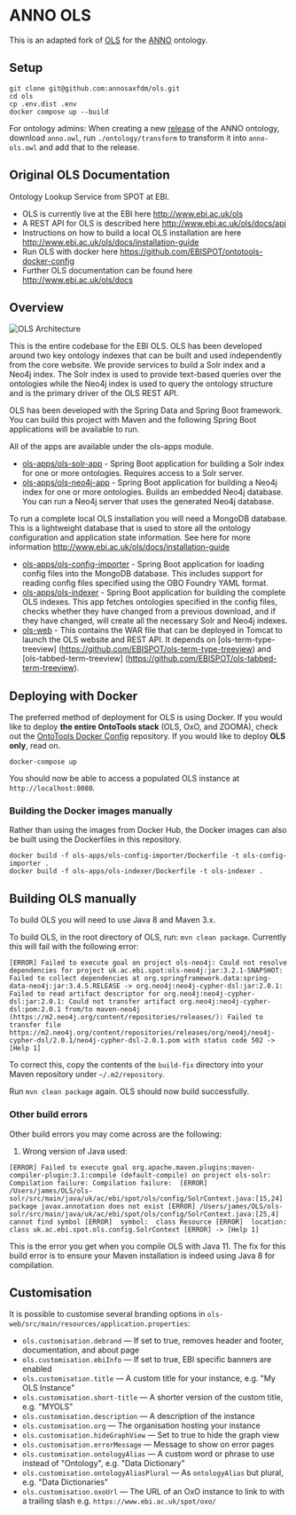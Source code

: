 # ANNO OLS

This is an adapted fork of [OLS](https://github.com/EBISPOT/OLS) for the [ANNO](annosaxfdm.de/) ontology.

## Setup

    git clone git@github.com:annosaxfdm/ols.git
    cd ols
    cp .env.dist .env
    docker compose up --build

For ontology admins: When creating a new [release](https://github.com/annosaxfdm/ontology/releases) of the ANNO ontology, download `anno.owl`, run `./ontology/transform` to transform it into `anno-ols.owl` and add that to the release.

## Original OLS Documentation

Ontology Lookup Service from SPOT at EBI.

* OLS is currently live at the EBI here http://www.ebi.ac.uk/ols
* A REST API for OLS is described here http://www.ebi.ac.uk/ols/docs/api
* Instructions on how to build a local OLS installation are here
  http://www.ebi.ac.uk/ols/docs/installation-guide
* Run OLS with docker here
  https://github.com/EBISPOT/ontotools-docker-config
* Further OLS documentation can be found here
  http://www.ebi.ac.uk/ols/docs

## Overview

![OLS Architecture](OLS-Architecture.png)

This is the entire codebase for the EBI OLS. OLS has been developed
around two key ontology indexes that can be built and used independently
from the core website. We provide services to build a Solr index and a
Neo4j index. The Solr index is used to provide text-based queries over
the ontologies while the Neo4j index is used to query the ontology
structure and is the primary driver of the OLS REST API.
 
OLS has been developed with the Spring Data and Spring Boot framework.
You can build this project with Maven and the following Spring Boot
applications will be available to run.
 
All of the apps are available under the ols-apps module.

* [ols-apps/ols-solr-app](ols-apps/ols-solr-app) - Spring Boot
  application for building a Solr index for one or more ontologies.
  Requires access to a Solr server.
* [ols-apps/ols-neo4j-app](ols-apps/ols-neo4j-app) - Spring Boot
  application for building a Neo4j index for one or more ontologies.
  Builds an embedded Neo4j database. You can run a Neo4j server that
  uses the generated Neo4j database.

To run a complete local OLS installation you will need a MongoDB
database. This is a lightweight database that is used to store all the
ontology configuration and application state information. See here for
more information http://www.ebi.ac.uk/ols/docs/installation-guide

* [ols-apps/ols-config-importer](ols-apps/ols-config-importer) - Spring
  Boot application for loading config files into the MongoDB database.
  This includes support for reading config files specified using the OBO
  Foundry YAML format.
* [ols-apps/ols-indexer](ols-apps/ols-indexer) - Spring Boot
  application for building the complete OLS indexes. This app fetches
  ontologies specified in the config files, checks whether they have
  changed from a previous download, and if they have changed, will
  create all the necessary Solr and Neo4j indexes.
* [ols-web](ols-web) - This contains the WAR file that can be deployed
  in Tomcat to launch the OLS website and REST API. It depends on
  [ols-term-type-treeview]
  (https://github.com/EBISPOT/ols-term-type-treeview) and
  [ols-tabbed-term-treeview]
  (https://github.com/EBISPOT/ols-tabbed-term-treeview).


## Deploying with Docker

The preferred method of deployment for OLS is using Docker. If you would like to deploy **the entire OntoTools stack** (OLS, OxO, and ZOOMA), check out the [OntoTools Docker Config](https://github.com/EBISPOT/ontotools-docker-config) repository. If you would like to deploy **OLS only**, read on.

    docker-compose up

You should now be able to access a populated OLS instance at `http://localhost:8080`.


### Building the Docker images manually

Rather than using the images from Docker Hub, the Docker images can also be
built using the Dockerfiles in this repository.

    docker build -f ols-apps/ols-config-importer/Dockerfile -t ols-config-importer .
    docker build -f ols-apps/ols-indexer/Dockerfile -t ols-indexer .



## Building OLS manually

To build OLS you will need to use Java 8 and Maven 3.x.

To build OLS, in the root directory of OLS, run:
`mvn clean package`. Currently this will fail with the following error:

`[ERROR] Failed to execute goal on project ols-neo4j: Could not resolve dependencies for project uk.ac.ebi.spot:ols-neo4j:jar:3.2.1-SNAPSHOT: Failed to collect dependencies at org.springframework.data:spring-data-neo4j:jar:3.4.5.RELEASE -> org.neo4j:neo4j-cypher-dsl:jar:2.0.1: Failed to read artifact descriptor for org.neo4j:neo4j-cypher-dsl:jar:2.0.1: Could not transfer artifact org.neo4j:neo4j-cypher-dsl:pom:2.0.1 from/to maven-neo4j (https://m2.neo4j.org/content/repositories/releases/): Failed to transfer file https://m2.neo4j.org/content/repositories/releases/org/neo4j/neo4j-cypher-dsl/2.0.1/neo4j-cypher-dsl-2.0.1.pom with status code 502 -> [Help 1]`

To correct this, copy the contents of the `build-fix` directory into your Maven 
repository under `~/.m2/repository`.

Run `mvn clean package` again. OLS should now build successfully. 

### Other build errors
Other build errors you may come across are the following:

1. Wrong version of Java used:

`[ERROR] Failed to execute goal org.apache.maven.plugins:maven-compiler-plugin:3.1:compile (default-compile) on project ols-solr: Compilation failure: Compilation failure: 
 [ERROR] /Users/james/OLS/ols-solr/src/main/java/uk/ac/ebi/spot/ols/config/SolrContext.java:[15,24] package javax.annotation does not exist
 [ERROR] /Users/james/OLS/ols-solr/src/main/java/uk/ac/ebi/spot/ols/config/SolrContext.java:[25,4] cannot find symbol
 [ERROR]  symbol:  class Resource
 [ERROR]  location: class uk.ac.ebi.spot.ols.config.SolrContext
 [ERROR] -> [Help 1]` 
 
This is the error you get when you compile OLS with Java 11. The fix for this 
build error is to ensure your Maven installation is indeed using Java 8 for 
compilation.  

## Customisation

It is possible to customise several branding options in `ols-web/src/main/resources/application.properties`:

* `ols.customisation.debrand` — If set to true, removes header and footer, documentation, and about page
* `ols.customisation.ebiInfo` — If set to true, EBI specific banners are enabled
* `ols.customisation.title` — A custom title for your instance, e.g. "My OLS Instance"
* `ols.customisation.short-title` — A shorter version of the custom title, e.g. "MYOLS"
* `ols.customisation.description` — A description of the instance
* `ols.customisation.org` — The organisation hosting your instance
* `ols.customisation.hideGraphView` — Set to true to hide the graph view 
* `ols.customisation.errorMessage` — Message to show on error pages
* `ols.customisation.ontologyAlias` — A custom word or phrase to use instead of "Ontology", e.g. "Data Dictionary"
* `ols.customisation.ontologyAliasPlural` — As `ontologyAlias` but plural, e.g. "Data Dictionaries"
* `ols.customisation.oxoUrl` — The URL of an OxO instance to link to with a trailing slash e.g. `https://www.ebi.ac.uk/spot/oxo/`

